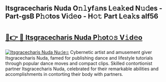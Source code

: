 ## Itsgracecharis Nuda O𝚗𝚕yf𝚊ns L𝚎a𝚔ed N𝚞𝚍es - Part-gsB P𝚑𝚘tos Vi𝚍𝚎o - H𝚘𝚝 Part L𝚎a𝚔s aIf56

# <h2><a href="http://kfdj68.oniu.top/?m=Itsgracecharis+Nuda">🔗👉 🔴 Itsgracecharis Nuda P𝚑ot𝚘𝚜 V𝚒d𝚎o</a></h2>

[![Itsgracecharis Nuda Nu𝚍e𝚜](https://i.imgur.com/0qMVB7G.gif)](http://kfdj68.oniu.top/?m=Itsgracecharis+Nuda)
Cybernetic artist and amusement giver Itsgracecharis Nuda, famed for publishing dance and lifestyle tutorials through popular dance moves and compact clips. Skilled contortionist partner Itsgracecharis Nuda, celebrated for their remarkable abilities and accomplishments in contorting their body with partners.  
